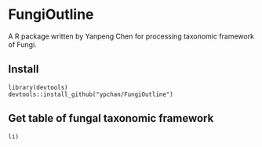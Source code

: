 # FungiOutline
 A R package written by Yanpeng Chen for processing taxonomic framework of Fungi.

## Install
```
library(devtools)
devtools::install_github("ypchan/FungiOutline")
```
## Get table of fungal taxonomic framework
```
li)
```
